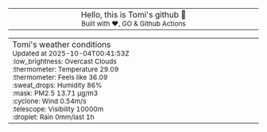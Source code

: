 
<div align="center">
<table>
<tbody>
<td align="center">
<img width="2000" height="0"><br>
Hello, this is Tomi's github 👋<br>
<sup>Built with ❤️, GO & Github Actions</sup><br>
<img width="2000" height="0">
</td>
</tbody>
</table>
</div>
<table>
<tbody>
<td align="left">
<img width="2000" height="0"><br>
Tomi's weather conditions<br>
<sup>Updated at 2025-10-04T00:41:53Z</sup><br>
<sup>:low_brightness: Overcast Clouds</sup><br>
<sup>:thermometer: Temperature 29.09 </sup><br>
<sup>:thermometer: Feels like 36.09</sup><br>
<sup>:sweat_drops: Humidity 86%</sup><br>
<sup>:mask: PM2.5 13.71 μg/m3</sup><br>
<sup>:cyclone: Wind 0.54m/s </sup><br>
<sup>:telescope: Visibility 10000m </sup><br>
<sup>:droplet: Rain 0mm/last 1h </sup><br>
<img width="2000" height="0">
</td>
<td align="left">
<img width="2000" height="0"><br>
<br>
<img width="2000" height="0">
</td>
</tbody>
</table>
</div>
    